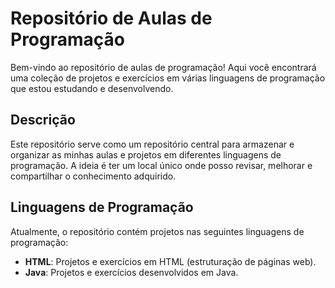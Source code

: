 # Repositório de Aulas de Programação

Bem-vindo ao repositório de aulas de programação! Aqui você encontrará uma coleção de projetos e exercícios em várias linguagens de programação que estou estudando e desenvolvendo.

## Descrição

Este repositório serve como um repositório central para armazenar e organizar as minhas aulas e projetos em diferentes linguagens de programação. A ideia é ter um local único onde posso revisar, melhorar e compartilhar o conhecimento adquirido.

## Linguagens de Programação

Atualmente, o repositório contém projetos nas seguintes linguagens de programação:

- **HTML**: Projetos e exercícios em HTML (estruturação de páginas web).
- **Java**: Projetos e exercícios desenvolvidos em Java.

